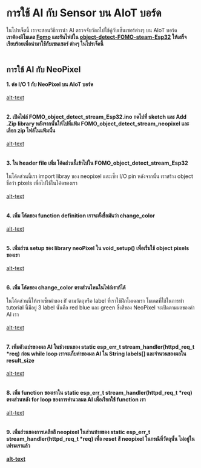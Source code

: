 # การใช้ AI กับ Sensor บน AIoT บอร์ด
ในโปรเจ็ตนี้ เราจะสอนวิธีการนำ AI ตรวจจับวัตถไปใช้คู่กับเซ็นเซอร์ต่างๆ บน AIoT บอร์ด <br/>
<strong>เราต้องมีโมเดล [Fomo](https://github.com/San279/AIoT_Board/blob/main/Readme-th.md) และรันไฟล์ใน [object-detect-FOMO-steam-Esp32](https://github.com/San279/AIoT_Board/blob/main/object-detect-FOMO-stream-Esp32/Readme-th.md) ให้เสร็จเรียบร้อยเพื่อนำมาใช้กับเซนเซอร์ ต่างๆ ในโปรเจ็คนี้</strong>
<br/><br/>
## การใช้ AI กับ NeoPixel
<strong> 1. ต่อ I/O 1 กับ NeoPixel บน AIoT บอร์ด </strong><br/> <br/>
[alt-text]()
<br/><br/><br/>
<strong> 2. เปิดไฟล์ FOMO_object_detect_stream_Esp32.ino กดไปที่ sketch และ Add .Zip library หลังจากนั้นให้ไปที่แฟ้ม FOMO_object_detect_stream_neopixel และ เลือก zip ไฟล์ในแฟ้มนั้น</strong> <br /><br />
[alt-text]()
<br/><br/><br/>
<strong> 3. ใน header file เพิ่ม โค้ดส่วนนี้เข้าไปใน FOMO_object_detect_stream_Esp32 </strong> <br/><br/>
ในโค้ดส่วนนี้เรา import libray ของ neopixel และเซ็ท I/O pin หลังจากนั้น เราสร้าง object ชื่อว่า pixels เพื่อไปใช้ในโค้ดของเรา
<br/><br/>
[alt-text](object-detect-FOMO-sensors-Esp32/Images_for_readme/neopixel_header.PNG)
<br/><br/><br/>
<strong> 4. เพิ่ม โค้ดของ function definition เราจะตั้งชื่อมันว่า change_color </strong> <br/><br/>
[alt-text](/object-detect-FOMO-sensors-Esp32/Images_for_readme/functiondef_neo.png)
<br/><br/><br/>
<strong> 5. เพิ่มส่วน setup ของ library neoPixel ใน void_setup() เพื่อเริ่มใช้ object pixels ของเรา</strong> <br/><br/>
[alt-text](/object-detect-FOMO-sensors-Esp32/Images_for_readme/neopixel_setup.PNG)
<br/><br/><br/>
<strong> 6. เพิ่ม โค้ดของ change_color ตรงส่วนไหนในไฟล์เราก้ได้ </strong> <br/> <br/>
ในโค้ดส่วนนี้ให้เราเซ็ทค่าของ if ตามวัตถุหรือ label ที่เราใช้ฝึกโมเดลเรา โมเดลที่ใช้ในการทำ tutorial นี้มีอยู่ 3 label นั้นคือ red blue และ green ซึ่งสีของ NeoPixel จะเปิดตามผลของค่า AI เรา
<br/> <br/>
[alt-text](/object-detect-FOMO-sensors-Esp32/Images_for_readme/neopixel_function.png)
<br/><br/><br/>
<strong> 7. เพิ่มตัวแปรของผล AI ในช่วงบนของ static esp_err_t stream_handler(httpd_req_t *req) ก่อน while loop เราจะเก็บค่าของผล AI ใน String labels[] และจำนวนของผลใน result_size </strong> <br/> <br/>
[alt-text](/object-detect-FOMO-sensors-Esp32/Images_for_readme/variables_none.png)
<br/><br/><br/>
<strong> 8. เพิ่ม function ของเราใน static esp_err_t stream_handler(httpd_req_t *req) ตรงส่วนหลัง for loop ของการคำนวลผล AI เพื่อเรียกใช้ function เรา</strong> <br/> <br/>
[alt-text](/object-detect-FOMO-sensors-Esp32/Images_for_readme/neopixel_placement.png)
<br/><br/><br/>
<strong> 9. เพิ่มส่วนของการเคลียสี neopixel ในส่วนท้ายของ static esp_err_t stream_handler(httpd_req_t *req) เพื่อ reset สี neopixel ในกรณีที่วัตถุนั้น ไม่อยู่ในเฟรมเราแล้ว <br/> <br/>
[alt-text](/object-detect-FOMO-sensors-Esp32/Images_for_readme/neopixel_clear.png)
<br/><br/><br/>


